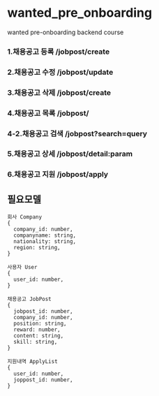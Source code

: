 # wanted_pre_onboarding
wanted pre-onboarding backend course

### 1.채용공고 등록 /jobpost/create
### 2.채용공고 수정 /jobpost/update
### 3.채용공고 삭제 /jobpost/create
### 4.채용공고 목록 /jobpost/
### 4-2.채용공고 검색 /jobpost?search=query
### 5.채용공고 상세 /jobpost/detail:param
### 6.채용공고 지원 /jobpost/apply

## 필요모델
```
회사 Company
{
  company_id: number,
  companyname: string,
  nationality: string,
  region: string,
}

사용자 User
{
  user_id: number,
}

채용공고 JobPost
{
  jobpost_id: number,
  company_id: number,
  position: string,
  reward: number,
  content: string,
  skill: string,
}

지원내역 ApplyList
{
  user_id: number,
  joppost_id: number,
}
```
